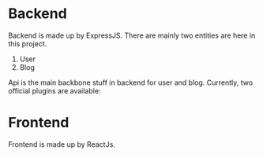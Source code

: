 # Backend
Backend is made up by ExpressJS.
There are mainly two entities are here in this project.
1. User
2. Blog

Api is the main backbone stuff in backend for user and blog.
Currently, two official plugins are available:

# Frontend
Frontend is made up by ReactJs.